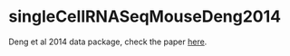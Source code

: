 # singleCellRNASeqMouseDeng2014
Deng et al 2014 data package, check the paper [here](http://www.ncbi.nlm.nih.gov/pubmed/24408435).


